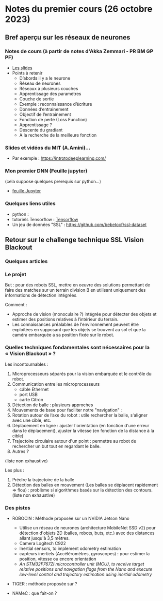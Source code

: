 # Notes du premier cours (26 octobre 2023) 

## Bref aperçu sur les réseaux de neurones

### Notes de cours (à partir de notes d'Akka Zemmari - PR BM GP PF)

- [Les slides](deep.pdf)
- Points à retenir
  - D’abords il y a le neurone
  - Réseau de neurones
  - Réseaux à plusieurs couches
  - Apprentissage des paramètres
  - Couche de sortie
  - Exemple : reconnaissance d’écriture
  - Données d’entrainement
  - Objectif de l’entrainement
  - Fonction de perte (Loss Function)
  - Apprentissage ?
  - Descente du gradiant
  - A la recherche de la meilleure fonction

### Slides et vidéos du MIT (A.Amini)...

- Par exemple : https://introtodeeplearning.com/


### Mon premier DNN (Feuille jupyter)
(cela suppose quelques prerequis sur python...)

- [feuille Jupyter](DEEP_3.ipynb)

### Quelques liens utiles

- python :
- tutoriels Tensorflow : [Tensorflow](https://www.tensorflow.org/tutorials/quickstart/beginner)
- Un jeu de données "SSL" : https://github.com/bebetocf/ssl-dataset


## Retour sur le challenge technique SSL Vision Blackout

### Quelques articles

### Le projet

But : pour des robots SSL, mettre en oeuvre des solutions permettant de faire des matches sur un terrain division B en utilisant uniquement des informations de détection intégrées. 

Comment :
- Approche de vision (monoculaire ?) intégrée pour détecter des objets et estimer des positions relatives à l’intérieur du terrain. 
- Les connaissances préalables de l'environnement peuvent être exploitées en supposant que les objets se trouvent au sol et que la caméra embarquée a sa position fixée sur le robot. 

### Quelles techniques fondamentales sont nécessaires pour la « Vision Blackout » ?

Les incontournables :
1. Microprocesseurs séparés pour la vision embarquée et le contrôle du robot.
1. Communication entre les microprocesseurs
   + câble Ethernet
   + port USB
   + carte Citron
1. Détection de balle : plusieurs approches
1. Mouvements de base pour faciliter notre "navigation" :
  1. Rotation autour de l’axe du robot : utile rechercher la balle, s'aligner avec une cible, etc.
  1. Déplacement en ligne : ajuster l'orientation (en fonction d'une erreur dans le déplacement), ajuster la vitesse (en fonction de la distance à la cible) 
  1. Trajectoire circulaire autour d'un point : permettre au robot de rechercher un but tout en regardant le balle.
  1. Autres ?

(liste non exhaustive)
   
Les plus :
1. Prédire la trajectoire de la balle
1. Détection des balles en mouvement (Les balles se déplacent rapidement => flou) : problème si algorithmes basés sur la détection des contours.
(liste non exhaustive)

### Des pistes

- ROBOCIN : Méthode proposée sur un NVIDIA Jetson Nano
  + Utilise un réseau de neurones (architecture MobileNet SSD v2) pour détection d'objets 2D (balles, robots, buts, etc.) avec des distances allant jusqu'à 3,5 mètres. 
  + Camera Logitech C922 
  + Inertial sensors, to implement odometry estimation
  + capteurs inertiels (Accéléromètres, gyroscopes) : pour estimer la position, vitesse ou encore orientation
  + _An STM32F767ZI microcontroller unit (MCU), to receive target relative positions and navigation flags from the Nano and execute low-level control and trajectory estimation using inertial odometry_

- TIGER : méthode proposée sur ?

- NAMeC : que fait-on ?
